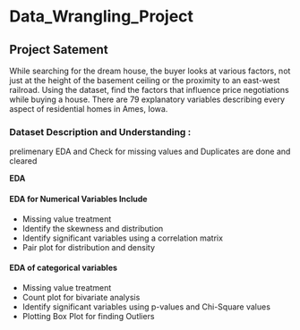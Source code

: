 # Data_Wrangling_Project
## Project Satement
While searching for the dream house, the buyer looks at various factors, not just at the height of the basement ceiling or the proximity to an east-west railroad.
Using the dataset, find the factors that influence price negotiations while buying a house.
There are 79 explanatory variables describing every aspect of residential homes in Ames, Iowa.
### Dataset Description and Understanding :
prelimenary EDA and Check for missing values and Duplicates are done and cleared 

**EDA**
#### EDA for Numerical Variables Include
* Missing value treatment
*	Identify the skewness and distribution
*	Identify significant variables using a correlation matrix 
*	Pair plot for distribution and density

#### EDA of categorical variables
*	Missing value treatment
*	Count plot for bivariate analysis
*	Identify significant variables using p-values and Chi-Square values
* Plotting Box Plot for finding Outliers 
